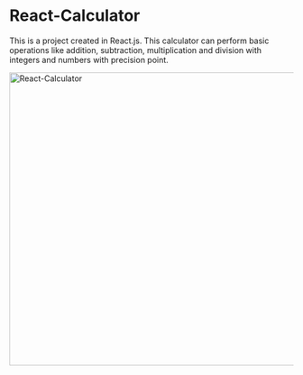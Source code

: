 # React-Calculator

This is a project created in React.js. This calculator can perform basic operations like addition, subtraction, multiplication and division with integers and numbers with precision point.


<img width="520" alt="React-Calculator" src="https://user-images.githubusercontent.com/8849908/118317592-e2444e00-b515-11eb-84d0-9c4bbc188585.png">
